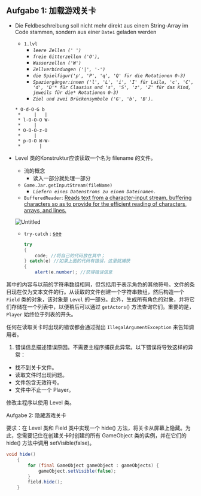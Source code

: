 ## Aufgabe 1: 加载游戏关卡

- Die Feldbeschreibung soll nicht mehr direkt aus einem String-Array im Code stammen, sondern aus einer `Datei` geladen werden
    - `1.lvl`
        - *`leere Zellen (' ')`*
        - *`freie Gitterzellen ('O'),`*
        - *`Wasserzellen ('W')`*
        - *`Zellverbindungen ('|', '-')`*
        - *`die Spielfigur('p', 'P', 'q', 'Q' für die Rotationen 0-3)`*
        - *`Spaziergänger:innen ('l', 'L', 'i', 'I' für Laila, 'c', 'C', 'd', 'D'* für Clausius und 's', 'S', 'z', 'Z' für das Kind, jeweils für die* Rotationen 0-3)`*
        - *`Ziel und zwei Brückensymbole ('G', 'b', 'B').`*
    
    ```
    * O-d-O-G b
     *     |   |
     * l-O-O-O W-
     *     |
     * O-O-O-z-O
     *     |
     * p-O-O W-W-
     *       |
    ```
    
- Level 类的Konstruktur应该读取一个名为 filename 的文件。
    - 流的概念
        - 读入一部分就处理一部分
    - `Game.Jar.getInputStream(fileName)`
        - *`Liefern eines Datenstroms zu einem Dateinamen.`*
    - `BufferedReader`: [Reads text from a character-input stream, buffering characters so as to provide for the efficient reading of characters, arrays, and lines.](https://docs.oracle.com/javase/7/docs/api/java/io/BufferedReader.html)
    
    ![Untitled](https://s3-us-west-2.amazonaws.com/secure.notion-static.com/6d61f0a4-b0a6-45f4-bfbf-8006fff0d7b5/Untitled.png)
    
    - `try-catch` : [see](https://www.w3schools.com/java/java_try_catch.asp)
        
        ```java
        try 
        { 
            code; //将自己的代码放在其中； 
        } catch(e) //如果上面的代码有错误，这里就捕获 
        { 
            alert(e.number); //获得错误信息
        ```
        

其中的内容与以前的字符串数组相同，但包括用于表示角色的其他符号。文件的条目现在仅为文本文件的行。从读取的文件创建一个字符串数组，然后构造一个 `Field` 类的对象，该对象是 `Level` 的一部分。此外，生成所有角色的对象，并将它们存储在一个列表中，以便稍后可以通过 `getActors`() 方法查询它们。重要的是，`Player` 始终位于列表的开头。

任何在读取关卡时出现的错误都会通过抛出 `IllegalArgumentException` 来告知调用者。

1. 错误信息描述错误原因。不需要主程序捕获此异常。以下错误将导致这样的异常：
- 找不到关卡文件。
- 读取文件时出现问题。
- 文件包含无效符号。
- 文件中不止一个 Player。

修改主程序以使用 Level 类。

Aufgabe 2: 隐藏游戏关卡

要求：在 Level 类和 Field 类中实现一个 hide() 方法，将关卡从屏幕上隐藏。为此，您需要记住在创建关卡时创建的所有 GameObject 类的实例，并在它们的 hide() 方法中调用 setVisible(false)。

```java
void hide()
    {
        for (final GameObject gameObject : gameObjects) {
            gameObject.setVisible(false);
        }
        field.hide();
    }
```
